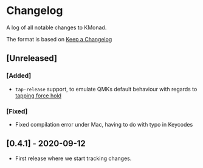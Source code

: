 # Changelog
A log of all notable changes to KMonad.

The format is based on [Keep a Changelog](https://keepachangelog.com/en/1.0.0)

## [Unreleased]

### [Added]
- `tap-release` support, to emulate QMKs default behaviour with regards
  to [tapping force hold](https://beta.docs.qmk.fm/using-qmk/software-features/tap_hold#tapping-force-hold)

### [Fixed]
- Fixed compilation error under Mac, having to do with typo in Keycodes

## [0.4.1] - 2020-09-12
- First release where we start tracking changes.
